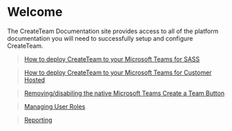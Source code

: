 # Welcome

The CreateTeam Documentation site provides access to all of the platform documentation you will need to successfully setup and configure CreateTeam.

>[How to deploy CreateTeam to your Microsoft Teams for SASS](deployteamsapp.md)

>[How to deploy CreateTeam to your Microsoft Teams for Customer Hosted](customerHosted)

>[Removing/disabiling the native Microsoft Teams Create a Team Button](RemovingDefaultTeamsCreateButton.md)

>[Managing User Roles](ManagingUserRoles.md)

>[Reporting](Reporting.md)